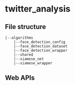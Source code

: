 # twitter_analysis

## File structure
```
|--algorithms
    |--face_detection_config
    |--face_detection_dataset
    |--face_detection_wrapper
    |--shared
    |--siamese_net
    |--siamese_wrapper
```

## Web APIs
```javascript


```